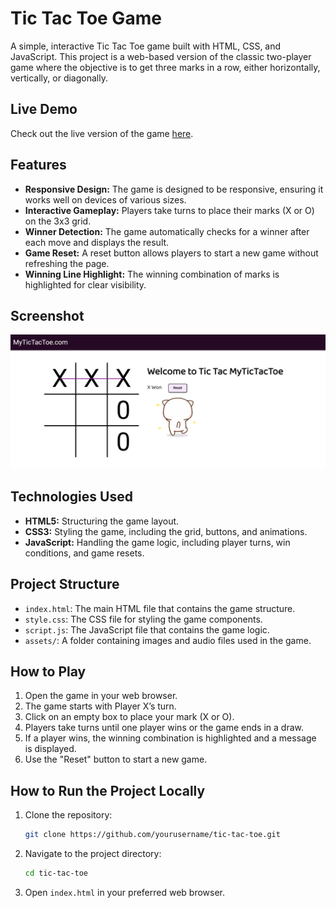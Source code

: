 # Tic Tac Toe Game

A simple, interactive Tic Tac Toe game built with HTML, CSS, and JavaScript. This project is a web-based version of the classic two-player game where the objective is to get three marks in a row, either horizontally, vertically, or diagonally.

## Live Demo

Check out the live version of the game [here](https://tic-tac-toe-game-gilt.vercel.app/).



## Features

- **Responsive Design:** The game is designed to be responsive, ensuring it works well on devices of various sizes.
- **Interactive Gameplay:** Players take turns to place their marks (X or O) on the 3x3 grid.
- **Winner Detection:** The game automatically checks for a winner after each move and displays the result.
- **Game Reset:** A reset button allows players to start a new game without refreshing the page.
- **Winning Line Highlight:** The winning combination of marks is highlighted for clear visibility.

## Screenshot

![Tic Tac Toe Screenshot](screenshot.png)

## Technologies Used

- **HTML5:** Structuring the game layout.
- **CSS3:** Styling the game, including the grid, buttons, and animations.
- **JavaScript:** Handling the game logic, including player turns, win conditions, and game resets.

## Project Structure

- `index.html`: The main HTML file that contains the game structure.
- `style.css`: The CSS file for styling the game components.
- `script.js`: The JavaScript file that contains the game logic.
- `assets/`: A folder containing images and audio files used in the game.

## How to Play

1. Open the game in your web browser.
2. The game starts with Player X’s turn.
3. Click on an empty box to place your mark (X or O).
4. Players take turns until one player wins or the game ends in a draw.
5. If a player wins, the winning combination is highlighted and a message is displayed.
6. Use the "Reset" button to start a new game.

## How to Run the Project Locally

1. Clone the repository:
    ```bash
    git clone https://github.com/yourusername/tic-tac-toe.git
    ```
2. Navigate to the project directory:
    ```bash
    cd tic-tac-toe
    ```
3. Open `index.html` in your preferred web browser.

